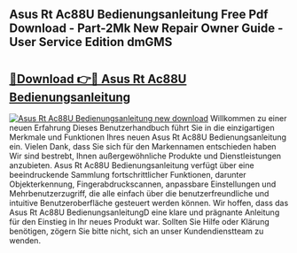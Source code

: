 ## Asus Rt Ac88U Bedienungsanleitung Free Pdf Download - Part-2Mk New Repair Owner Guide - User Service Edition dmGMS

# <h2><a href="http://df47ll.blite.top/?on=Asus+Rt+Ac88U+Bedienungsanleitung">🔗Download 👉🔴 Asus Rt Ac88U Bedienungsanleitung</a></h2>

[![Asus Rt Ac88U Bedienungsanleitung new download](https://i.imgur.com/lujVjoI.png)](http://df47ll.blite.top/?on=Asus+Rt+Ac88U+Bedienungsanleitung)
Willkommen zu einer neuen Erfahrung Dieses Benutzerhandbuch führt Sie in die einzigartigen Merkmale und Funktionen Ihres neuen Asus Rt Ac88U Bedienungsanleitung ein. Vielen Dank, dass Sie sich für den Markennamen entschieden haben Wir sind bestrebt, Ihnen außergewöhnliche Produkte und Dienstleistungen anzubieten. Asus Rt Ac88U Bedienungsanleitung verfügt über eine beeindruckende Sammlung fortschrittlicher Funktionen, darunter Objekterkennung, Fingerabdruckscannen, anpassbare Einstellungen und Mehrbenutzerzugriff, die alle einfach über die benutzerfreundliche und intuitive Benutzeroberfläche gesteuert werden können. Wir hoffen, dass das Asus Rt Ac88U BedienungsanleitungD eine klare und prägnante Anleitung für den Einstieg in Ihr neues Produkt war. Sollten Sie Hilfe oder Klärung benötigen, zögern Sie bitte nicht, sich an unser Kundendienstteam zu wenden.
